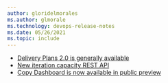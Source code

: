```yaml
---
author: gloridelmorales
ms.author: glmorale
ms.technology: devops-release-notes
ms.date: 05/26/2021
ms.topic: include
---
```


- [Delivery Plans 2.0 is generally available](#delivery-plans-20-is-generally-available)
- [New iteration capacity REST API](#new-iteration-capacity-rest-api)
- [Copy Dashboard is now available in public preview](#copy-dashboard-is-now-available-in-public-preview)